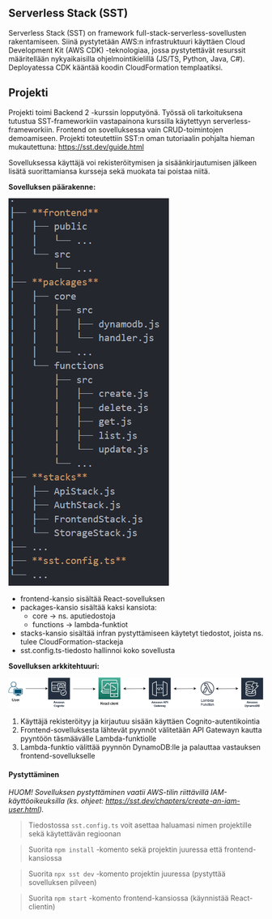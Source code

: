 ## Serverless Stack (SST)

Serverless Stack (SST) on framework full-stack-serverless-sovellusten rakentamiseen. Siinä pystytetään AWS:n infrastruktuuri käyttäen Cloud Development Kit (AWS CDK) -teknologiaa, jossa pystytettävät resurssit määritellään nykyaikaisilla ohjelmointikielillä (JS/TS, Python, Java, C#). Deployatessa CDK kääntää koodin CloudFormation templaatiksi.

## Projekti

Projekti toimi Backend 2 -kurssin lopputyönä. Työssä oli tarkoituksena tutustua SST-frameworkiin vastapainona kurssilla käytettyyn serverless-frameworkiin. Frontend on sovelluksessa vain CRUD-toimintojen demoamiseen. Projekti toteutettiin SST:n oman tutoriaalin pohjalta hieman mukautettuna: https://sst.dev/guide.html

Sovelluksessa käyttäjä voi rekisteröitymisen ja sisäänkirjautumisen jälkeen lisätä suorittamiansa kursseja sekä muokata tai poistaa niitä.

**Sovelluksen päärakenne:**

<img src="./img/tree.png">

- frontend-kansio sisältää React-sovelluksen
- packages-kansio sisältää kaksi kansiota:
  - core -> ns. aputiedostoja
  - functions -> lambda-funktiot
- stacks-kansio sisältää infran pystyttämiseen käytetyt tiedostot, joista ns. tulee CloudFormation-stackeja
- sst.config.ts-tiedosto hallinnoi koko sovellusta

**Sovelluksen arkkitehtuuri:**

<img src="./img/architecture.png">

1. Käyttäjä rekisteröityy ja kirjautuu sisään käyttäen Cognito-autentikointia
2. Frontend-sovelluksesta lähtevät pyynnöt välitetään API Gatewayn kautta pyyntöön täsmäävälle Lambda-funktiolle
3. Lambda-funktio välittää pyynnön DynamoDB:lle ja palauttaa vastauksen frontend-sovellukselle

#### Pystyttäminen

_HUOM! Sovelluksen pystyttäminen vaatii AWS-tilin riittävillä IAM-käyttöoikeuksilla (ks. ohjeet: https://sst.dev/chapters/create-an-iam-user.html)._

> Tiedostossa `sst.config.ts` voit asettaa haluamasi nimen projektille sekä käytettävän regioonan

> Suorita `npm install` -komento sekä projektin juuressa että frontend-kansiossa

> Suorita `npx sst dev` -komento projektin juuressa (pystyttää sovelluksen pilveen)

> Suorita `npm start` -komento frontend-kansiossa (käynnistää React-clientin)
